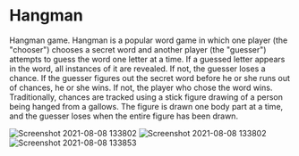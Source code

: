 # Hangman
Hangman game.
Hangman is a popular word game in which one player (the "chooser") chooses a secret word and another player (the "guesser") attempts to guess the word one letter at a time. If a guessed letter appears in the word, all instances of it are revealed. If not, the guesser loses   a chance. If the guesser figures out the secret word before he or she runs out of chances, he or she wins. If not, the player who chose the word wins. Traditionally, chances are tracked using a stick figure drawing of a person being hanged from a gallows. The figure is drawn one body part at a time, and the guesser loses when the entire figure has been drawn.

![Screenshot 2021-08-08 133802](https://user-images.githubusercontent.com/59957132/128625548-427bc123-04cc-4103-a2b2-25a647b24430.jpg)
![Screenshot 2021-08-08 133802](https://user-images.githubusercontent.com/59957132/128625563-6ea33066-70b8-4005-b04c-5b4d53753404.jpg)
![Screenshot 2021-08-08 133853](https://user-images.githubusercontent.com/59957132/128625567-121ba510-0a84-4687-af68-9206b2b5ea3f.jpg)
